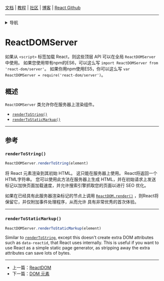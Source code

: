 [文档](/cn/docs/hello-world.md) | [教程](/cn/tutorial/tutorial.md) | [社区](/cn/community/support.md) | [博客](/cn/_posts/2017-04-07-react-v15.5.0.md) | [React Github](https://facebook.github.io/react/)

---
<details>
  <summary>导航</summary>

#### 快速入门

* [安装](/cn/docs/installation.md)
* [Hello World](/cn/docs/hello-world.md)
* [JSX 介绍](/cn/docs/introducing-jsx.md)
* [渲染元素](/cn/docs/rendering-elements.md)
* [组件和Props](/cn/docs/components-and-props.md)
* [State和生命周期](/cn/docs/state-and-lifecycle.md)
* [事件处理](/cn/docs/handling-events.md)
* [条件渲染](/cn/docs/conditional-rendering.md)
* [列表和键](/cn/docs/lists-and-keys.md)
* [表单](/cn/docs/forms.md)
* [状态提升](/cn/docs/lifting-state-up.md)
* [组合 vs 继承](/cn/docs/composition-vs-inheritance.md)
* [用 React 思考](/cn/docs/thinking-in-react.md)

#### 高级教程

* [深入JSX](/cn/docs/jsx-in-depth.md)
* [使用 PropTypes 做类型检查](/cn/docs/typechecking-with-proptypes.md)
* [Refs 和 DOM](/cn/docs/refs-and-the-dom.md)
* [不可控组件](/cn/docs/uncontrolled-components.md)
* [性能优化](/cn/docs/optimizing-performance.md)
* [不使用 ES6 的 React](/cn/docs/react-without-es6.md)
* [不使用 JSX 的 React](/cn/docs/react-without-jsx.md)
* [一致性比较（Reconciliation）](/cn/docs/reconciliation.md)
* [上下文（Context）](/cn/docs/context.md)
* [Web Components](/cn/docs/web-components.md)
* [高阶组件](/cn/docs/higher-order-components.md)
* [与其它类库集成](/cn/docs/integrating-with-other-libraries.md)

#### 参考

* [React API](/cn/docs/react-api.md)
* [React.Component](/cn/docs/react-component.md)
* [ReactDOM](/cn/docs/react-dom.md)
* [**`ReactDOMServer`**](/cn/docs/react-dom-server.md)
* [DOM 元素](/cn/docs/dom-elements.md)
* [合成事件（SyntheticEvent）](/cn/docs/events.md)

#### 贡献

* [如何贡献](/cn/contributing/how-to-contribute.md)
* [代码库概述](/cn/contributing/codebase-overview.md)
* [实现说明](/cn/contributing/implementation-notes.md)
* [设计原则](/cn/contributing/design-principles.md)


</details>

# ReactDOMServer

如果从 `<script>` 标签加载 React，则这些顶层 API 可以在全局 `ReactDOMServer` 中使用。 如果您使用带有npm的ES6，可以这么写 `import ReactDOMServer from 'react-dom/server'`。 如果你用npm使用ES5，你可以这么写 `var ReactDOMServer = require('react-dom/server')`。

## 概述

`ReactDOMServer` 类允许你在服务器上渲染组件。

 - [`renderToString()`](#rendertostring)
 - [`renderToStaticMarkup()`](#rendertostaticmarkup)

* * *

## 参考

### `renderToString()`

```javascript
ReactDOMServer.renderToString(element)
```

将 React 元素渲染到其初始 HTML。 这只能在服务器上使用。 React将返回一个HTML字符串。 您可以使用此方法在服务器上生成 HTML，并在初始请求上发送标记以加快页面加载速度，并允许搜索引擎抓取您的页面以进行 SEO 优化。

如果在已经具有此服务器渲染标记的节点上调用 [`ReactDOM.render()`](/cn/docs/react-dom.md#render) ，则React将保留它，并仅附加事件处理程序，从而允许 具有非常优秀的首次体验。

* * *

### `renderToStaticMarkup()`

```javascript
ReactDOMServer.renderToStaticMarkup(element)
```

Similar to [`renderToString`](#rendertostring), except this doesn't create extra DOM attributes such as `data-reactid`, that React uses internally. This is useful if you want to use React as a simple static page generator, as stripping away the extra attributes can save lots of bytes.


---

* 上一篇：[ReactDOM](/cn/docs/react-dom.md)
* 下一篇：[DOM 元素](/cn/docs/dom-elements.md)
